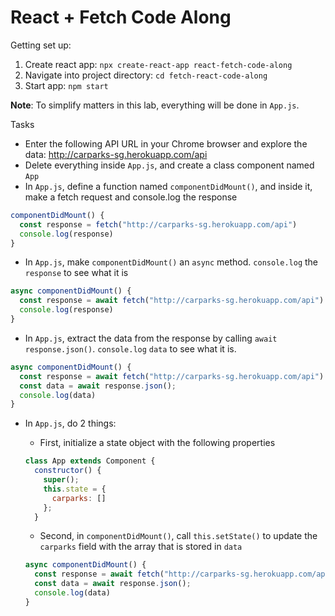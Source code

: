 # React + Fetch Code Along

Getting set up:
1. Create react app: `npx create-react-app react-fetch-code-along`
2. Navigate into project directory: `cd fetch-react-code-along`
3. Start app: `npm start`

**Note**: To simplify matters in this lab, everything will be done in `App.js`.

Tasks
- Enter the following API URL in your Chrome browser and explore the data: http://carparks-sg.herokuapp.com/api
- Delete everything inside `App.js`, and create a class component named `App`
- In `App.js`, define a function named `componentDidMount()`, and inside it, make a fetch request and console.log the response
```js
componentDidMount() {
  const response = fetch("http://carparks-sg.herokuapp.com/api")
  console.log(response)
}
```

- In `App.js`, make `componentDidMount()` an `async` method. `console.log` the `response` to see what it is

```js
async componentDidMount() {
  const response = await fetch("http://carparks-sg.herokuapp.com/api")
  console.log(response)
}
```

- In `App.js`, extract the data from the response by calling `await response.json()`. `console.log` `data` to see what it is.

```js
async componentDidMount() {
  const response = await fetch("http://carparks-sg.herokuapp.com/api")
  const data = await response.json();
  console.log(data)
}
```

- In `App.js`, do 2 things:
  - First, initialize a state object with the following properties 
  ```js
  class App extends Component {
    constructor() {
      super();
      this.state = {
        carparks: []
      };
    }
  ```
  - Second, in `componentDidMount()`, call `this.setState()` to update the `carparks` field with the array that is stored in `data`

  ```js
  async componentDidMount() {
    const response = await fetch("http://carparks-sg.herokuapp.com/api")
    const data = await response.json();
    console.log(data)
  }
  ```